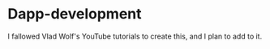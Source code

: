 # Dapp-development
I fallowed Vlad Wolf's YouTube tutorials to create this, and I plan to add to it.
